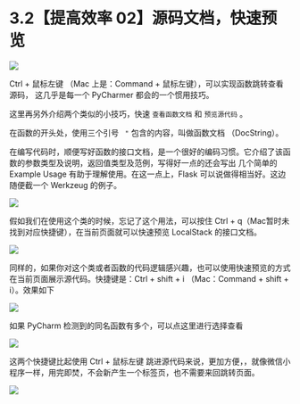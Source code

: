 # 3.2【提高效率 02】源码文档，快速预览

![](http://image.iswbm.com/20200804124133.png)

Ctrl + 鼠标左键 （Mac 上是：Command + 鼠标左键），可以实现函数跳转查看源码， 这几乎是每一个 PyCharmer 都会的一个惯用技巧。

这里再另外介绍两个类似的小技巧，快速 `查看函数文档` 和 `预览源代码` 。

在函数的开头处，使用三个引号 ` "` 包含的内容，叫做函数文档 （DocString）。

在编写代码时，顺便写好函数的接口文档，是一个很好的编码习惯。它介绍了该函数的参数类型及说明，返回值类型及范例，写得好一点的还会写出 几个简单的 Example Usage 有助于理解使用。在这一点上，Flask 可以说做得相当好。这边随便截一个 Werkzeug 的例子。

![](http://image.python-online.cn/20190507152911.png)

假如我们在使用这个类的时候，忘记了这个用法，可以按住 Ctrl + q（Mac暂时未找到对应快捷键），在当前页面就可以快速预览 LocalStack 的接口文档。

![](http://image.python-online.cn/20190507152840.png)

同样的，如果你对这个类或者函数的代码逻辑感兴趣，也可以使用快速预览的方式在当前页面展示源代码。快捷键是：Ctrl + shift + i （Mac：Command + shift + i）。效果如下

![](http://image.python-online.cn/20190507153847.png)

如果 PyCharm 检测到的同名函数有多个，可以点这里进行选择查看

![](http://image.python-online.cn/20190507154027.png)

这两个快捷键比起使用 Ctrl + 鼠标左键 跳进源代码来说，更加方便，，就像微信小程序一样，用完即焚，不会新产生一个标签页，也不需要来回跳转页面。

![](http://image.iswbm.com/20200607174235.png)